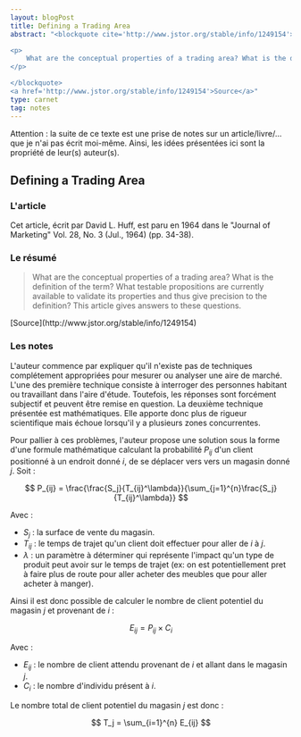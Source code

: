 ```yaml
---
layout: blogPost
title: Defining a Trading Area
abstract: "<blockquote cite='http://www.jstor.org/stable/info/1249154'>

<p>
	What are the conceptual properties of a trading area? What is the definition of the term? What testable propositions are currently available to validate its properties and thus give precision to the definition? This article gives answers to these questions.
</p>

</blockquote>
<a href='http://www.jstor.org/stable/info/1249154'>Source</a>"
type: carnet
tag: notes
---
```


Attention &#58; la suite de ce texte est une prise de notes sur un article/livre/... que je n'ai pas écrit moi-même. Ainsi, les idées présentées ici sont la propriété de leur(s) auteur(s).

## Defining a Trading Area

### L'article

Cet article, écrit par David L. Huff, est paru en 1964 dans le "Journal of Marketing" Vol. 28, No. 3 (Jul., 1964) (pp. 34-38).


### Le résumé 



<blockquote cite="http://www.jstor.org/stable/info/1249154">

<p>
	What are the conceptual properties of a trading area? What is the definition of the term? What testable propositions are currently available to validate its properties and thus give precision to the definition? This article gives answers to these questions.
</p>

</blockquote>
[Source](http://www.jstor.org/stable/info/1249154)

### Les notes

L'auteur commence par expliquer qu'il n'existe pas de techniques complétement appropriées pour mesurer ou analyser une aire de marché. L'une des première technique consiste à interroger des personnes habitant ou travaillant dans l'aire d'étude. Toutefois, les réponses sont forcément subjectif et peuvent être remise en question. La deuxième technique présentée est mathématiques. Elle apporte donc plus de rigueur scientifique mais échoue lorsqu'il y a plusieurs zones concurrentes.

Pour pallier à ces problèmes, l'auteur propose une solution sous la forme d'une formule mathématique calculant la probabilité $P_{ij}$ d'un client positionné à un endroit donné $i$, de se déplacer vers vers un magasin donné $j$. Soit :

$$
P_{ij} = \frac{\frac{S_j}{T_{ij}^\lambda}}{\sum_{j=1}^{n}\frac{S_j}{T_{ij}^\lambda}}
$$

Avec :
- $S_j$ : la surface de vente du magasin.
- $T_{ij}$ : le temps de trajet qu'un client doit effectuer pour aller de $i$ à $j$.
- $\lambda$ : un paramètre à déterminer qui représente l'impact qu'un type de produit peut avoir sur le temps de trajet (ex: on est potentiellement pret à faire plus de route pour aller acheter des meubles que pour aller acheter à manger).

Ainsi il est donc possible de calculer le nombre de client potentiel du magasin $j$ et provenant de $i$ :

$$
E_{ij} = P_{ij} \times C_i
$$

Avec :
- $E_{ij}$ : le nombre de client attendu provenant de $i$ et allant dans le magasin $j$.
- $C_i$ : le nombre d'individu présent à $i$.

Le nombre total de client potentiel du magasin $j$ est donc :

$$
T_j = \sum_{i=1}^{n} E_{ij}
$$


